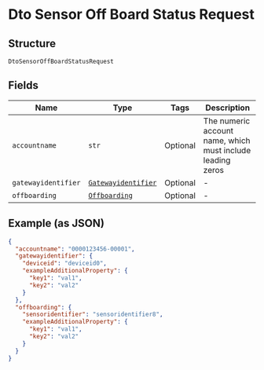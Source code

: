 
# Dto Sensor Off Board Status Request

## Structure

`DtoSensorOffBoardStatusRequest`

## Fields

| Name | Type | Tags | Description |
|  --- | --- | --- | --- |
| `accountname` | `str` | Optional | The numeric account name, which must include leading zeros |
| `gatewayidentifier` | [`Gatewayidentifier`](../../doc/models/gatewayidentifier.md) | Optional | - |
| `offboarding` | [`Offboarding`](../../doc/models/offboarding.md) | Optional | - |

## Example (as JSON)

```json
{
  "accountname": "0000123456-00001",
  "gatewayidentifier": {
    "deviceid": "deviceid0",
    "exampleAdditionalProperty": {
      "key1": "val1",
      "key2": "val2"
    }
  },
  "offboarding": {
    "sensoridentifier": "sensoridentifier8",
    "exampleAdditionalProperty": {
      "key1": "val1",
      "key2": "val2"
    }
  }
}
```

